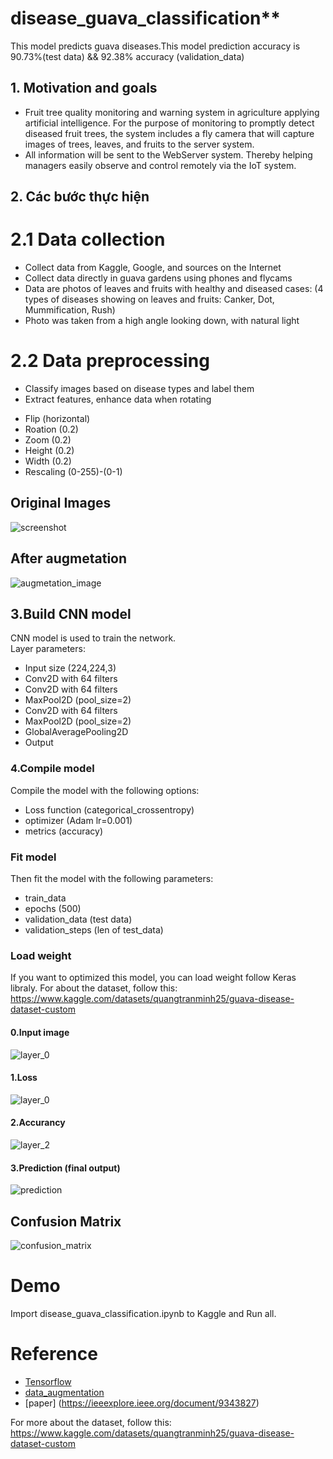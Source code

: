 # disease_guava_classification**
This model predicts guava diseases.This model prediction accuracy is 90.73%(test data) && 92.38% accuracy (validation_data)


## **1. Motivation and goals**
- Fruit tree quality monitoring and warning system in agriculture applying artificial intelligence. For the purpose of monitoring to promptly detect diseased fruit trees, the system includes a fly camera that will capture images of trees, leaves, and fruits to the server system.
- All information will be sent to the WebServer system. Thereby helping managers easily observe and control remotely via the IoT system. 
## **2. Các bước thực hiện**

# **2.1 Data collection**
- Collect data from Kaggle, Google, and sources on the Internet
- Collect data directly in guava gardens using phones and flycams
- Data are photos of leaves and fruits with healthy and diseased cases: (4 types of diseases showing on leaves and fruits: Canker, Dot, Mummification, Rush)
- Photo was taken from a high angle looking down, with natural light
# **2.2 Data preprocessing**
- Classify images based on disease types and label them
- Extract features, enhance data when rotating
* Flip (horizontal)
* Roation (0.2)
* Zoom (0.2)
* Height (0.2)
* Width (0.2)
* Rescaling (0-255)-(0-1)
## Original Images 
![screenshot](https://github.com/bmathnguyen/disease_guava_classification/blob/main/output/output.png)

## After augmetation
![augmetation_image](https://github.com/bmathnguyen/disease_guava_classification/blob/main/output/output1.png)
## 3.Build CNN model
CNN model is used to train the network.<br>
Layer parameters:<br>
* Input size (224,224,3)
* Conv2D with 64 filters
* Conv2D with 64 filters
* MaxPool2D (pool_size=2)
* Conv2D with 64 filters
* MaxPool2D (pool_size=2)
* GlobalAveragePooling2D
* Output
### 4.Compile model
Compile the model with the following options:
* Loss function (categorical_crossentropy)
* optimizer (Adam lr=0.001)
* metrics (accuracy)
### Fit model
Then fit the model with the following parameters:
* train_data
* epochs (500)
* validation_data (test data)
* validation_steps (len of test_data)
### Load weight
If you want to optimized this model, you can load weight follow Keras libraly.
For about the dataset, follow this: https://www.kaggle.com/datasets/quangtranminh25/guava-disease-dataset-custom




#### 0.Input image
![layer_0](https://github.com/bmathnguyen/disease_guava_classification/blob/main/output/output.png)
#### 1.Loss 
![layer_0](https://github.com/bmathnguyen/disease_guava_classification/blob/main/output/output2.png)
#### 2.Accurancy 
![layer_2](https://github.com/bmathnguyen/disease_guava_classification/blob/main/output/output3.png)
#### 3.Prediction (final output)
![prediction](https://github.com/bmathnguyen/disease_guava_classification/blob/main/output/output4.png)

## Confusion Matrix
![confusion_matrix](https://github.com/bmathnguyen/disease_guava_classification/blob/main/output/output5.png)



# Demo
Import disease_guava_classification.ipynb to Kaggle and Run all.


# Reference
* [Tensorflow](https://www.tensorflow.org/)
* [data_augmentation](https://www.tensorflow.org/tutorials/images/data_augmentation)
* [paper] (https://ieeexplore.ieee.org/document/9343827)

For more about the dataset, follow this: https://www.kaggle.com/datasets/quangtranminh25/guava-disease-dataset-custom
